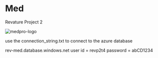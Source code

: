 # Med
Revature Project 2

![medpro-logo](https://user-images.githubusercontent.com/8681966/164043700-5fa473c5-8410-4271-ae84-8744ce8ebde0.png)


use the connection_string.txt to connect to the azure database


rev-med.database.windows.net
user id = revp2t4
password = abCD1234
